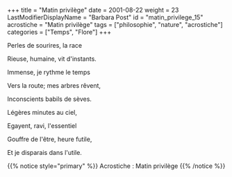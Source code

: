 +++
title = "Matin privilège"
date = 2001-08-22
weight = 23
LastModifierDisplayName = "Barbara Post"
id = "matin_privilege_15"
acrostiche = "Matin privilège"
tags = ["philosophie", "nature", "acrostiche"]
categories = ["Temps", "Flore"]
+++

Perles de sourires, la race

Rieuse, humaine, vit d'instants.

Immense, je rythme le temps

Vers la route; mes arbres rêvent,

Inconscients babils de sèves.

Légères minutes au ciel,

Egayent, ravi, l'essentiel

Gouffre de l'être, heure futile,

Et je disparais dans l'utile.

{{% notice style="primary" %}}
Acrostiche : Matin privilège
{{% /notice %}}
